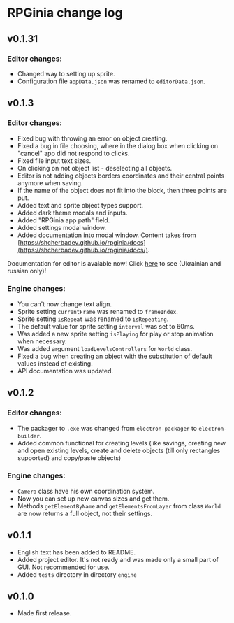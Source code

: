 # RPGinia change log

## v0.1.31
### Editor changes:
* Changed way to setting up sprite.
* Configuration file `appData.json` was renamed to `editorData.json`.

## v0.1.3
### Editor changes:
* Fixed bug with throwing an error on object creating.
* Fixed a bug in file choosing, where in the dialog box when clicking on "cancel" app did not respond to clicks.
* Fixed file input text sizes.
* On clicking on not object list - deselecting all objects.
* Editor is not adding objects borders coordinates and their central points anymore when saving.
* If the name of the object does not fit into the block, then three points are put.
* Added text and sprite object types support.
* Added dark theme modals and inputs.
* Added "RPGinia app path" field.
* Added settings modal window.
* Added documentation into modal window. Content takes from [https://shcherbadev.github.io/rpginia/docs](https://shcherbadev.github.io/rpginia/docs/).

Documentation for editor is avaiable now! Click [here](https://shcherbadev.github.io/rpginia/docs/index.html) to see (Ukrainian and russian only)!

### Engine changes:
* You can't now change text align.
* Sprite setting `currentFrame` was renamed to `frameIndex`.
* Sprite setting `isRepeat` was renamed to `isRepeating`.
* The default value for sprite setting `interval` was set to 60ms.
* Was added a new sprite setting `isPlaying` for play or stop animation when necessary.
* Was added argument `loadLevelsControllers` for `World` class.
* Fixed a bug when creating an object with the substitution of default values instead of existing.
* API documentation was updated.

## v0.1.2
### Editor changes:
* The packager to `.exe` was changed from `electron-packager` to `electron-builder`.
* Added common functional for creating levels (like savings, creating new and open existing levels, create and delete objects (till only rectangles supported) and copy/paste objects)

### Engine changes:
* `Camera` class have his own coordination system.
* Now you can set up new canvas sizes and get them.
* Methods `getElementByName` and `getElementsFromLayer` from class `World` are now returns a full object, not their settings. 

## v0.1.1
* English text has been added to README.
* Added project editor. It's not ready and was made only a small part of GUI. Not recommended for use.
* Added `tests` directory in directory `engine`

## v0.1.0
* Made first release.
